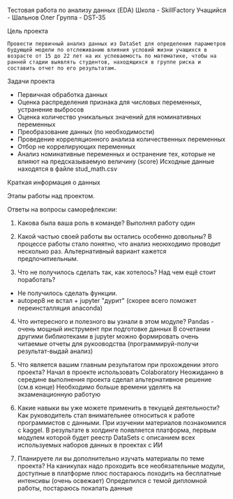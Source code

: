 Тестовая работа по анализу данных (EDA) Школа - SkillFactory Учащийся - Шальнов Олег Группа - DST-35

Цель проекта

	Провести первичный анализ данных из DataSet для определения параметров будующей модели по отслеживанию влияния условий жизни учащихся в возрасте от 15 до 22 лет на их успеваемость по математике, чтобы на ранней стадии выявлять студентов, находящихся в группе риска и составить отчет по его результатам.

Задачи проекта

- Первичная обработка данных
- Оценка распределения признака для числовых переменных, устранение выбросов
- Оценка количество уникальных значений для номинативных переменных
- Преобразование данных (по необходимости)
- Проведение корреляционного анализа количественных переменных
- Отбор не коррелирующих переменных
- Анализ номинативные переменных и остранение тех, которые не влияют на предсказываемую величину (score) Исходные данные находятся в файле stud_math.csv

Краткая информация о данных

Этапы работы над проектом.


Ответы на вопросы саморефлексии:
1. Какова была ваша роль в команде?
Выполнял работу один

2. Какой частью своей работы вы остались особенно довольны?
В процессе работы стало понятно, что анализ неоюходимо проводит несколько раз. Альтернативный вариант кажется предпочитиельным. 

3. Что не получилось сделать так, как хотелось? Над чем ещё стоит поработать?
- Не получилось сделать функции. 
- autopep8 не встал + jupyter "дурит" (скорее всего поможет переинсталляция anaconda)

4. Что интересного и полезного вы узнали в этом модуле?
Pandas - очень мощный инструмент при подготовке данных
В сочетании другими библиотеками в jupyter можно формировать очень читаемые отчеты для рукооводства (программируй-получи результат-выдай анализ)

5. Что является вашим главным результатом при прохождении этого проекта?
Начал в проекте использовать Colaboratory
Неожиданно в середине выполнения проекта сделал альтернативное решение (см.в конце)
Необходимо больше времени уделять на экзаменационную работую 

6. Какие навыки вы уже можете применить в текущей деятельности?
Как руководитель стал внимательнее относиться к работе программистов с данными. При изучении материалов познакомился с kaggel. 
В результате в холдинге появляется платформа, первым модулем которой будет реестр DataSets с описанием всех используемых наборов данных в проектах с ИИ

7. Планируете ли вы дополнительно изучать материалы по теме проекта?
На каникулах надо проходить все необязательные модули, доступные в платформе плюс постараюсь походить на бесплатные интенсивы (очень освежает)
Определился с темой дипломной работы, постараюсь покапать данные